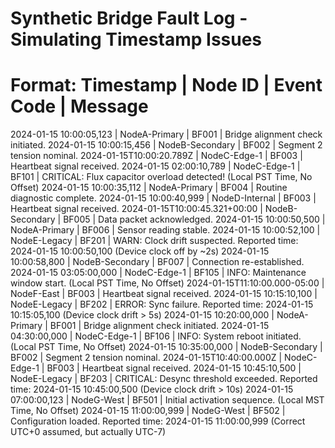 # Synthetic Bridge Fault Log - Simulating Timestamp Issues
# Format: Timestamp | Node ID | Event Code | Message
2024-01-15 10:00:05,123 | NodeA-Primary | BF001 | Bridge alignment check initiated.
2024-01-15 10:00:15,456 | NodeB-Secondary | BF002 | Segment 2 tension nominal.
2024-01-15T10:00:20.789Z | NodeC-Edge-1 | BF003 | Heartbeat signal received.
2024-01-15 02:00:10,789 | NodeC-Edge-1 | BF101 | CRITICAL: Flux capacitor overload detected! (Local PST Time, No Offset)
2024-01-15 10:00:35,112 | NodeA-Primary | BF004 | Routine diagnostic complete.
2024-01-15 10:00:40,999 | NodeD-Internal | BF003 | Heartbeat signal received.
2024-01-15T10:00:45.321+00:00 | NodeB-Secondary | BF005 | Data packet acknowledged.
2024-01-15 10:00:50,500 | NodeA-Primary | BF006 | Sensor reading stable.
2024-01-15 10:00:52,100 | NodeE-Legacy | BF201 | WARN: Clock drift suspected. Reported time: 2024-01-15 10:00:50,100 (Device clock off by ~2s)
2024-01-15 10:00:58,800 | NodeB-Secondary | BF007 | Connection re-established.
2024-01-15 03:05:00,000 | NodeC-Edge-1 | BF105 | INFO: Maintenance window start. (Local PST Time, No Offset)
2024-01-15T11:10:00.000-05:00 | NodeF-East | BF003 | Heartbeat signal received.
2024-01-15 10:15:10,100 | NodeE-Legacy | BF202 | ERROR: Sync failure. Reported time: 2024-01-15 10:15:05,100 (Device clock drift > 5s)
2024-01-15 10:20:00,000 | NodeA-Primary | BF001 | Bridge alignment check initiated.
2024-01-15 04:30:00,000 | NodeC-Edge-1 | BF106 | INFO: System reboot initiated. (Local PST Time, No Offset)
2024-01-15 10:35:00,000 | NodeB-Secondary | BF002 | Segment 2 tension nominal.
2024-01-15T10:40:00.000Z | NodeC-Edge-1 | BF003 | Heartbeat signal received.
2024-01-15 10:45:10,500 | NodeE-Legacy | BF203 | CRITICAL: Desync threshold exceeded. Reported time: 2024-01-15 10:45:00,500 (Device clock drift > 10s)
2024-01-15 07:00:00,123 | NodeG-West | BF501 | Initial activation sequence. (Local MST Time, No Offset)
2024-01-15 11:00:00,999 | NodeG-West | BF502 | Configuration loaded. Reported time: 2024-01-15 11:00:00,999 (Correct UTC+0 assumed, but actually UTC-7) 